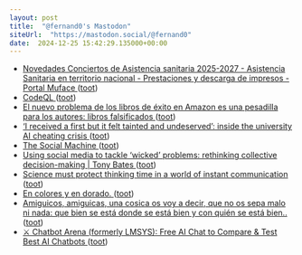 ```yaml
---
layout: post
title:  "@fernand0's Mastodon"
siteUrl:  "https://mastodon.social/@fernand0"
date:  2024-12-25 15:42:29.135000+00:00
---
```

*  [Novedades Conciertos de Asistencia sanitaria 2025-2027 - Asistencia Sanitaria en territorio nacional - Prestaciones y descarga de impresos - Portal Muface ](https://www.muface.es/muface_Home/Prestaciones/asistencia-sanitaria-nacional/Novedades-Conciertos-de-Asistencia-sanitaria-2025-2027.htm) ([toot](https://mastodon.social/@fernand0/113714223456686822))
*  [CodeQL ](https://codeql.github.com) ([toot](https://mastodon.social/@fernand0/113713541306539502))
*  [El nuevo problema de los libros de éxito en Amazon es una pesadilla para los autores: libros falsificados ](https://www.xataka.com/literatura-comics-y-juegos/nuevo-problema-libros-exito-amazon-pesadilla-para-autores-libros-falsificado) ([toot](https://mastodon.social/@fernand0/113713193198840050))
*  [‘I received a first but it felt tainted and undeserved’: inside the university AI cheating crisis ](https://www.theguardian.com/technology/2024/dec/15/i-received-a-first-but-it-felt-tainted-and-undeserved-inside-the-university-ai-cheating-crisi) ([toot](https://mastodon.social/@fernand0/113712911993149999))
*  [The Social Machine ](https://www.workfutures.io/p/the-social-machin) ([toot](https://mastodon.social/@fernand0/113712804899043565))
*  [Using social media to tackle ‘wicked’ problems: rethinking collective decision-making \| Tony Bates ](https://www.tonybates.ca/2024/11/21/using-social-media-to-tackle-wicked-problems-rethinking-collective-decision-making) ([toot](https://mastodon.social/@fernand0/113711810781811705))
*  [Science must protect thinking time in a world of instant communication ](https://www.nature.com/articles/d41586-024-02381-) ([toot](https://mastodon.social/@fernand0/113711070553893953))
*  [En colores y en dorado. ](https://avecesunafoto.wordpress.com/2024/12/24/en-colores-y-en-dorado) ([toot](https://mastodon.social/@fernand0/113711038740996764))
*  [Amiguicos, amiguicas, una cosica os voy a decir, que no os sepa malo ni nada: que bien se está donde se está bien y con quién se está bien.. ](https://mastodon.social/@fernand0/113710236954033348) ([toot](https://mastodon.social/@fernand0/113710236954033348))
*  [⚔️ Chatbot Arena (formerly LMSYS): Free AI Chat to Compare &amp; Test Best AI Chatbots   ](https://lmarena.ai/) ([toot](https://mastodon.social/@fernand0/113709146813939069))
